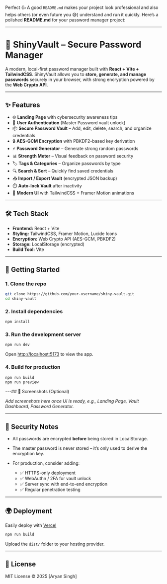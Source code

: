 Perfect 👍 A good `README.md` makes your project look professional and also helps others (or even future you 😅) understand and run it quickly.
Here’s a polished **README.md** for your password manager project:

---

# 🔐 ShinyVault – Secure Password Manager

A modern, local-first password manager built with **React + Vite + TailwindCSS**.
ShinyVault allows you to **store, generate, and manage passwords** securely in your browser, with strong encryption powered by the **Web Crypto API**.

---

## ✨ Features

* 🌐 **Landing Page** with cybersecurity awareness tips
* 🔑 **User Authentication** (Master Password vault unlock)
* 📦 **Secure Password Vault** – Add, edit, delete, search, and organize credentials
* 🔒 **AES-GCM Encryption** with PBKDF2-based key derivation
* ⚡ **Password Generator** – Generate strong random passwords
* 📊 **Strength Meter** – Visual feedback on password security
* 🏷️ **Tags & Categories** – Organize passwords by type
* 🔍 **Search & Sort** – Quickly find saved credentials
* 📥 **Import / Export Vault** (encrypted JSON backup)
* ⏱️ **Auto-lock Vault** after inactivity
* 🎨 **Modern UI** with TailwindCSS + Framer Motion animations

---

## 🛠️ Tech Stack

* **Frontend:** React + Vite
* **Styling:** TailwindCSS, Framer Motion, Lucide Icons
* **Encryption:** Web Crypto API (AES-GCM, PBKDF2)
* **Storage:** LocalStorage (encrypted)
* **Build Tool:** Vite

---

## 🚀 Getting Started

### 1. Clone the repo

```bash
git clone https://github.com/your-username/shiny-vault.git
cd shiny-vault
```

### 2. Install dependencies

```bash
npm install
```

### 3. Run the development server

```bash
npm run dev
```

Open [http://localhost:5173](http://localhost:5173) to view the app.

### 4. Build for production

```bash
npm run build
npm run preview
```

---## 📸 Screenshots (Optional)

*Add screenshots here once UI is ready, e.g., Landing Page, Vault Dashboard, Password Generator.*

---

## 🔐 Security Notes

* All passwords are encrypted **before** being stored in LocalStorage.
* The master password is never stored – it’s only used to derive the encryption key.
* For production, consider adding:

  * ✅ HTTPS-only deployment
  * ✅ WebAuthn / 2FA for vault unlock
  * ✅ Server sync with end-to-end encryption
  * ✅ Regular penetration testing

---

## 🌍 Deployment

Easily deploy with [Vercel](https://password-vault-62vvzu7r3-aryan-singhs-projects-556342a0.vercel.app/)

```bash
npm run build
```

Upload the `dist/` folder to your hosting provider.

---

## 📜 License

MIT License © 2025 [Aryan Singh]



